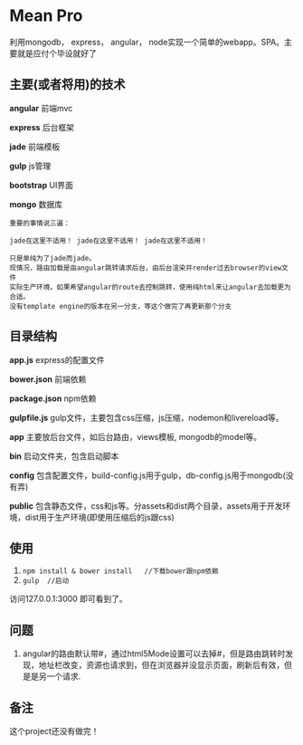 # Mean Pro

利用mongodb， express， angular， node实现一个简单的webapp。SPA。主要就是应付个毕设就好了

## 主要(或者将用)的技术
**angular** 前端mvc

**express** 后台框架

**jade** 前端模板

**gulp** js管理

**bootstrap** UI界面

**mongo** 数据库

    重要的事情说三遍：
    
    jade在这里不适用！ jade在这里不适用！ jade在这里不适用！
    
    只是单纯为了jade而jade。
    现情况，路由加载是由angular跳转请求后台，由后台渲染并render过去browser的view文件
    实际生产环境，如果希望angular的route去控制跳转，使用纯html来让angular去加载更为合适。
	没有template engine的版本在另一分支，等这个做完了再更新那个分支

## 目录结构

**app.js** express的配置文件

**bower.json** 前端依赖

**package.json** npm依赖

**gulpfile.js** gulp文件，主要包含css压缩，js压缩，nodemon和livereload等。

**app** 主要放后台文件，如后台路由，views模板, mongodb的model等。

**bin** 启动文件夹，包含启动脚本

**config** 包含配置文件，build-config.js用于gulp，db-config.js用于mongodb(没有弄)

**public** 包含静态文件，css和js等。分assets和dist两个目录，assets用于开发环境，dist用于生产环境(即使用压缩后的js跟css)

## 使用

1. `npm install & bower install   //下载bower跟npm依赖`
2. `gulp  //启动`

访问127.0.0.1:3000 即可看到了。	


## 问题

1. angular的路由默认带#，通过html5Mode设置可以去掉#，但是路由跳转时发现，地址栏改变，资源也请求到，但在浏览器并没显示页面，刷新后有效，但是是另一个请求.


## 备注

这个project还没有做完！

